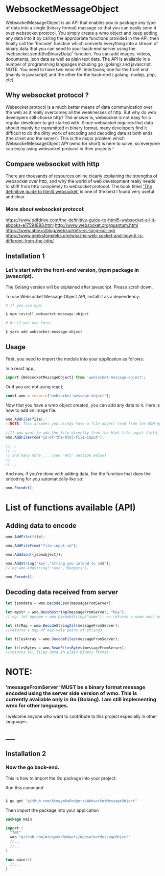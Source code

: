 # WebsocketMessageObject
WebsocketMessageObject is an API that enables you to package any type of data into a single (binary format) massage so that you can easily send it over websocket protocol. You simply create a wmo object and keep adding any data into it by calling the appropriate functions provided in the API, then finally call the 'Encode' function which converts everything into a stream of binary data that you can send to your back-end server using the 'websocket.send(theBinaryData)' function. You can add images, videos, documents, json data as well as plain text data. The API is available in a number of programming languages including go (golang) and javascript. NOTE: You need to have two wmo API interfaces; one for the front end (mainly in javascript) and the other for the back-end ( golang, nodejs, php, etc).

## Why websocket protocol ?
Websocket protocol is a much better means of data communication over the web as it really overcomes all the weaknesses of http. But why do web developers still choose http? The answer is, websocket is not easy for a regular developer to get started with. Since websocket requires that data should mainly be transmitted in binary format, many developers find it difficult to do the dirty work of encoding and decoding data at both ends (the client and the server). This is the major problem which WebsocketMessageObject API (wmo for short) is here to solve, so everyone can enjoy using websocket protocol in their projects !

## Compare websocket with http 
There are thousands of resources online clearly explaining the strengths of websocket over http, and why the world of web development really needs to shift from http completely to websocket protocol.
The book titled <a href="https://www.pdfdrive.com/the-definitive-guide-to-html5-websocket-all-it-ebooks-e17591888.html">'The definitive guide to html5 websocket'</a> is one of the best I found very useful and clear.
### More about websocket protocol:
https://www.pdfdrive.com/the-definitive-guide-to-html5-websocket-all-it-ebooks-e17591888.html
http://www.websocket.org/quantum.html <br/>
https://www.ably.io/blog/websockets-vs-long-polling/ <br/>
https://www.geeksforgeeks.org/what-is-web-socket-and-how-it-is-different-from-the-http/

## Installation 1

### Let's start with the front-end version, (npm package in javascript). 
The Golang version will be explained after javascript. Please scroll down.

To use Websocket Message Object API, install it as a dependency:

```bash
# If you use npm:

$ npm install websocket-message-object

# Or if you use Yarn:

$ yarn add websocket-message-object
```

## Usage

 First, you need to import the module into your application as follows:

 In a react app,
```javascript
import {WebsocketMessageObject} from 'websocket-message-object';

```
 Or if you are not using react;
```javascript
const wmo = require("websocket-message-object");

```
 Now that you have a wmo object created, you can add any data to it. Here is how to add an image file.
```javascript
wmo.AddFile(file); 
//NOTE: This assumes you alredy have a file object read from the DOM eg using FileReader
 
//If you want to add the file directly from the html file input field, use this method:
wmo.AddFileFrom("id-of-the-html-file-input"); 

//...
//...
// and many more ... (see 'API' section below)
//...
//...

```
 And now, if you're done with adding data, fire the function that does the encoding for you automatically like so:
```javascript
wmo.Encode();

```
# List of functions available (API)

## Adding data to encode
```javascript
wmo.AddFile(file); 
```
```javascript 
wmo.AddFileFrom("file-input-id");
```
```javascript 
wmo.AddJson({jsonobject});
```
```javascript 
wmo.AddString("key","string you intend to add"); 
// eg wmo.AddString("name","Rodgers"); 
```
```javascript 
wmo.Encode();
``` 
## Decoding data received from server 
```javascript 
let jsondata = wmo.DecodeJson(messageFromServer);
```
```javascript 
let mystr = wmo.DecodeString(messageFromServer, "key"); 
// eg, let myname = wmo.DecodeString("name"); => returns a name such as 'Rodgers'
```
```javascript 
let strMap = wmo.DecodeStringAll(messageFromServer);    
//returns a map of key-vale pairs of strings.
```
```javascript 
let filesArray = wmo.DecodeFiles(messageFromServer);
```
```javascript 
let filesBytes = wmo.ReadFilesBytes(messageFromServer);    
//returns all files data in plain binary format
``` 

# NOTE: 
### 'messageFromServer' MUST be a binary format message encoded using the server side version of wmo. This is currently available only in Go (Golang). I am still implementing wmo for other languages. 

I welcome anyone who want to contribute to this project especially in other languages.
## ___

## Installation 2
### Now the go back-end. 
This is how to import the Go package into your project.

Run this command:
```bash 

$ go get "github.com/AtegyekaRodgers/WebsocketMessageObject"

```
Then import the package into your application
```go
package main

import (
  "fmt"
  wmo "github.com/AtegyekaRodgers/WebsocketMessageObject"
  //...
  //...
)

func main(){
  //...
}

```

